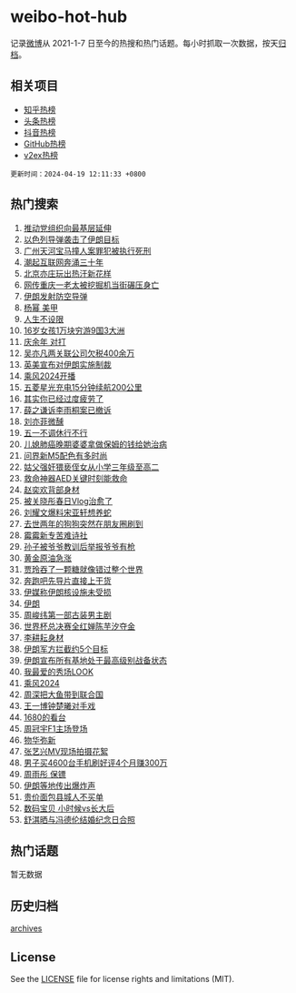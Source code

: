 # weibo-hot-hub

记录[微博](https://www.weibo.com)从 2021-1-7 日至今的热搜和热门话题。每小时抓取一次数据，按天[归档](archives)。

## 相关项目

- [知乎热榜](https://github.com/lonnyzhang423/zhihu-hot-hub)
- [头条热榜](https://github.com/lonnyzhang423/toutiao-hot-hub)
- [抖音热榜](https://github.com/lonnyzhang423/douyin-hot-hub)
- [GitHub热榜](https://github.com/lonnyzhang423/github-hot-hub)
- [v2ex热榜](https://github.com/lonnyzhang423/v2ex-hot-hub)


`更新时间：2024-04-19 12:11:33 +0800`

## 热门搜索

1. [推动党组织向最基层延伸](https://m.weibo.cn/search?containerid=100103type%3D1%26t%3D10%26q%3D%23%E6%8E%A8%E5%8A%A8%E5%85%9A%E7%BB%84%E7%BB%87%E5%90%91%E6%9C%80%E5%9F%BA%E5%B1%82%E5%BB%B6%E4%BC%B8%23&stream_entry_id=51&isnewpage=1&extparam=seat%3D1%26q%3D%2523%25E6%258E%25A8%25E5%258A%25A8%25E5%2585%259A%25E7%25BB%2584%25E7%25BB%2587%25E5%2590%2591%25E6%259C%2580%25E5%259F%25BA%25E5%25B1%2582%25E5%25BB%25B6%25E4%25BC%25B8%2523%26c_type%3D51%26dgr%3D0%26cate%3D10103%26pos%3D0%26filter_type%3Drealtimehot%26stream_entry_id%3D51%26display_time%3D1713499892%26pre_seqid%3D171349989238102980022)
1. [以色列导弹袭击了伊朗目标](https://m.weibo.cn/search?containerid=100103type%3D1%26t%3D10%26q%3D%23%E4%BB%A5%E8%89%B2%E5%88%97%E5%AF%BC%E5%BC%B9%E8%A2%AD%E5%87%BB%E4%BA%86%E4%BC%8A%E6%9C%97%E7%9B%AE%E6%A0%87%23&stream_entry_id=31&isnewpage=1&extparam=seat%3D1%26q%3D%2523%25E4%25BB%25A5%25E8%2589%25B2%25E5%2588%2597%25E5%25AF%25BC%25E5%25BC%25B9%25E8%25A2%25AD%25E5%2587%25BB%25E4%25BA%2586%25E4%25BC%258A%25E6%259C%2597%25E7%259B%25AE%25E6%25A0%2587%2523%26c_type%3D31%26dgr%3D0%26cate%3D5001%26flag%3D2%26filter_type%3Drealtimehot%26stream_entry_id%3D31%26pos%3D0%26realpos%3D1%26band_rank%3D1%26lcate%3D5001%26display_time%3D1713499892%26pre_seqid%3D171349989238102980022)
1. [广州天河宝马撞人案罪犯被执行死刑](https://m.weibo.cn/search?containerid=100103type%3D1%26t%3D10%26q%3D%23%E5%B9%BF%E5%B7%9E%E5%A4%A9%E6%B2%B3%E5%AE%9D%E9%A9%AC%E6%92%9E%E4%BA%BA%E6%A1%88%E7%BD%AA%E7%8A%AF%E8%A2%AB%E6%89%A7%E8%A1%8C%E6%AD%BB%E5%88%91%23&stream_entry_id=31&isnewpage=1&extparam=seat%3D1%26q%3D%2523%25E5%25B9%25BF%25E5%25B7%259E%25E5%25A4%25A9%25E6%25B2%25B3%25E5%25AE%259D%25E9%25A9%25AC%25E6%2592%259E%25E4%25BA%25BA%25E6%25A1%2588%25E7%25BD%25AA%25E7%258A%25AF%25E8%25A2%25AB%25E6%2589%25A7%25E8%25A1%258C%25E6%25AD%25BB%25E5%2588%2591%2523%26c_type%3D31%26dgr%3D0%26cate%3D5001%26flag%3D0%26filter_type%3Drealtimehot%26stream_entry_id%3D31%26pos%3D1%26realpos%3D2%26band_rank%3D2%26lcate%3D5001%26display_time%3D1713499892%26pre_seqid%3D171349989238102980022)
1. [潮起互联网奔涌三十年](https://m.weibo.cn/search?containerid=100103type%3D1%26t%3D10%26q%3D%23%E6%BD%AE%E8%B5%B7%E4%BA%92%E8%81%94%E7%BD%91%E5%A5%94%E6%B6%8C%E4%B8%89%E5%8D%81%E5%B9%B4%23&stream_entry_id=31&isnewpage=1&extparam=seat%3D1%26q%3D%2523%25E6%25BD%25AE%25E8%25B5%25B7%25E4%25BA%2592%25E8%2581%2594%25E7%25BD%2591%25E5%25A5%2594%25E6%25B6%258C%25E4%25B8%2589%25E5%258D%2581%25E5%25B9%25B4%2523%26c_type%3D31%26dgr%3D0%26cate%3D5001%26flag%3D1%26filter_type%3Drealtimehot%26stream_entry_id%3D31%26pos%3D2%26realpos%3D3%26band_rank%3D3%26lcate%3D5001%26display_time%3D1713499892%26pre_seqid%3D171349989238102980022)
1. [北京亦庄玩出热汗新花样](https://m.weibo.cn/search?containerid=100103type%3D1%26t%3D10%26q%3D%23%E5%8C%97%E4%BA%AC%E4%BA%A6%E5%BA%84%E7%8E%A9%E5%87%BA%E7%83%AD%E6%B1%97%E6%96%B0%E8%8A%B1%E6%A0%B7%23&stream_entry_id=31&isnewpage=1&extparam=seat%3D1%26q%3D%2523%25E5%258C%2597%25E4%25BA%25AC%25E4%25BA%25A6%25E5%25BA%2584%25E7%258E%25A9%25E5%2587%25BA%25E7%2583%25AD%25E6%25B1%2597%25E6%2596%25B0%25E8%258A%25B1%25E6%25A0%25B7%2523%26c_type%3D31%26dgr%3D0%26adid%3D231451%26cate%3D5001%26is_ad_pos%3D1%26filter_type%3Drealtimehot%26stream_entry_id%3D31%26pos%3D3%26band_rank%3D4%26lcate%3D5001%26display_time%3D1713499892%26pre_seqid%3D171349989238102980022)
1. [网传重庆一老太被挖掘机当街碾压身亡](https://m.weibo.cn/search?containerid=100103type%3D1%26t%3D10%26q%3D%23%E7%BD%91%E4%BC%A0%E9%87%8D%E5%BA%86%E4%B8%80%E8%80%81%E5%A4%AA%E8%A2%AB%E6%8C%96%E6%8E%98%E6%9C%BA%E5%BD%93%E8%A1%97%E7%A2%BE%E5%8E%8B%E8%BA%AB%E4%BA%A1%23&stream_entry_id=31&isnewpage=1&extparam=seat%3D1%26q%3D%2523%25E7%25BD%2591%25E4%25BC%25A0%25E9%2587%258D%25E5%25BA%2586%25E4%25B8%2580%25E8%2580%2581%25E5%25A4%25AA%25E8%25A2%25AB%25E6%258C%2596%25E6%258E%2598%25E6%259C%25BA%25E5%25BD%2593%25E8%25A1%2597%25E7%25A2%25BE%25E5%258E%258B%25E8%25BA%25AB%25E4%25BA%25A1%2523%26c_type%3D31%26dgr%3D0%26cate%3D5001%26flag%3D2%26filter_type%3Drealtimehot%26stream_entry_id%3D31%26pos%3D4%26realpos%3D4%26band_rank%3D4%26lcate%3D5001%26display_time%3D1713499892%26pre_seqid%3D171349989238102980022)
1. [伊朗发射防空导弹](https://m.weibo.cn/search?containerid=100103type%3D1%26t%3D10%26q%3D%23%E4%BC%8A%E6%9C%97%E5%8F%91%E5%B0%84%E9%98%B2%E7%A9%BA%E5%AF%BC%E5%BC%B9%23&stream_entry_id=31&isnewpage=1&extparam=seat%3D1%26q%3D%2523%25E4%25BC%258A%25E6%259C%2597%25E5%258F%2591%25E5%25B0%2584%25E9%2598%25B2%25E7%25A9%25BA%25E5%25AF%25BC%25E5%25BC%25B9%2523%26c_type%3D31%26dgr%3D0%26cate%3D5001%26flag%3D1%26filter_type%3Drealtimehot%26stream_entry_id%3D31%26pos%3D5%26realpos%3D5%26band_rank%3D5%26lcate%3D5001%26display_time%3D1713499892%26pre_seqid%3D171349989238102980022)
1. [杨幂 美甲](https://m.weibo.cn/search?containerid=100103type%3D1%26t%3D10%26q%3D%E6%9D%A8%E5%B9%82+%E7%BE%8E%E7%94%B2&stream_entry_id=31&isnewpage=1&extparam=seat%3D1%26q%3D%25E6%259D%25A8%25E5%25B9%2582%2520%25E7%25BE%258E%25E7%2594%25B2%26c_type%3D31%26dgr%3D0%26cate%3D5001%26flag%3D2%26filter_type%3Drealtimehot%26stream_entry_id%3D31%26pos%3D6%26realpos%3D6%26band_rank%3D6%26lcate%3D5001%26display_time%3D1713499892%26pre_seqid%3D171349989238102980022)
1. [人生不设限](https://m.weibo.cn/search?containerid=100103type%3D1%26t%3D10%26q%3D%23%E4%BA%BA%E7%94%9F%E4%B8%8D%E8%AE%BE%E9%99%90%23&stream_entry_id=31&isnewpage=1&extparam=seat%3D1%26q%3D%2523%25E4%25BA%25BA%25E7%2594%259F%25E4%25B8%258D%25E8%25AE%25BE%25E9%2599%2590%2523%26c_type%3D31%26dgr%3D0%26adid%3D231523%26cate%3D5001%26is_ad_pos%3D1%26filter_type%3Drealtimehot%26stream_entry_id%3D31%26pos%3D7%26band_rank%3D7%26lcate%3D5001%26display_time%3D1713499892%26pre_seqid%3D171349989238102980022)
1. [16岁女孩1万块穷游9国3大洲](https://m.weibo.cn/search?containerid=100103type%3D1%26t%3D10%26q%3D%2316%E5%B2%81%E5%A5%B3%E5%AD%A91%E4%B8%87%E5%9D%97%E7%A9%B7%E6%B8%B89%E5%9B%BD3%E5%A4%A7%E6%B4%B2%23&stream_entry_id=31&isnewpage=1&extparam=seat%3D1%26q%3D%252316%25E5%25B2%2581%25E5%25A5%25B3%25E5%25AD%25A91%25E4%25B8%2587%25E5%259D%2597%25E7%25A9%25B7%25E6%25B8%25B89%25E5%259B%25BD3%25E5%25A4%25A7%25E6%25B4%25B2%2523%26c_type%3D31%26dgr%3D0%26cate%3D5001%26flag%3D32768%26filter_type%3Drealtimehot%26stream_entry_id%3D31%26pos%3D8%26realpos%3D7%26band_rank%3D7%26lcate%3D5001%26display_time%3D1713499892%26pre_seqid%3D171349989238102980022)
1. [庆余年 对打](https://m.weibo.cn/search?containerid=100103type%3D1%26t%3D10%26q%3D%E5%BA%86%E4%BD%99%E5%B9%B4+%E5%AF%B9%E6%89%93&stream_entry_id=31&isnewpage=1&extparam=seat%3D1%26q%3D%25E5%25BA%2586%25E4%25BD%2599%25E5%25B9%25B4%2520%25E5%25AF%25B9%25E6%2589%2593%26c_type%3D31%26dgr%3D0%26cate%3D5001%26flag%3D1%26filter_type%3Drealtimehot%26stream_entry_id%3D31%26pos%3D9%26realpos%3D8%26band_rank%3D8%26lcate%3D5001%26display_time%3D1713499892%26pre_seqid%3D171349989238102980022)
1. [吴亦凡两关联公司欠税400余万](https://m.weibo.cn/search?containerid=100103type%3D1%26t%3D10%26q%3D%23%E5%90%B4%E4%BA%A6%E5%87%A1%E4%B8%A4%E5%85%B3%E8%81%94%E5%85%AC%E5%8F%B8%E6%AC%A0%E7%A8%8E400%E4%BD%99%E4%B8%87%23&stream_entry_id=31&isnewpage=1&extparam=seat%3D1%26q%3D%2523%25E5%2590%25B4%25E4%25BA%25A6%25E5%2587%25A1%25E4%25B8%25A4%25E5%2585%25B3%25E8%2581%2594%25E5%2585%25AC%25E5%258F%25B8%25E6%25AC%25A0%25E7%25A8%258E400%25E4%25BD%2599%25E4%25B8%2587%2523%26c_type%3D31%26dgr%3D0%26cate%3D5001%26flag%3D1%26filter_type%3Drealtimehot%26stream_entry_id%3D31%26pos%3D10%26realpos%3D9%26band_rank%3D9%26lcate%3D5001%26display_time%3D1713499892%26pre_seqid%3D171349989238102980022)
1. [英美宣布对伊朗实施制裁](https://m.weibo.cn/search?containerid=100103type%3D1%26t%3D10%26q%3D%23%E8%8B%B1%E7%BE%8E%E5%AE%A3%E5%B8%83%E5%AF%B9%E4%BC%8A%E6%9C%97%E5%AE%9E%E6%96%BD%E5%88%B6%E8%A3%81%23&stream_entry_id=31&isnewpage=1&extparam=seat%3D1%26q%3D%2523%25E8%258B%25B1%25E7%25BE%258E%25E5%25AE%25A3%25E5%25B8%2583%25E5%25AF%25B9%25E4%25BC%258A%25E6%259C%2597%25E5%25AE%259E%25E6%2596%25BD%25E5%2588%25B6%25E8%25A3%2581%2523%26c_type%3D31%26dgr%3D0%26cate%3D5001%26flag%3D0%26filter_type%3Drealtimehot%26stream_entry_id%3D31%26pos%3D11%26realpos%3D10%26band_rank%3D10%26lcate%3D5001%26display_time%3D1713499892%26pre_seqid%3D171349989238102980022)
1. [乘风2024开播](https://m.weibo.cn/search?containerid=100103type%3D1%26t%3D10%26q%3D%23%E4%B9%98%E9%A3%8E2024%E5%BC%80%E6%92%AD%23&stream_entry_id=31&isnewpage=1&extparam=seat%3D1%26q%3D%2523%25E4%25B9%2598%25E9%25A3%258E2024%25E5%25BC%2580%25E6%2592%25AD%2523%26c_type%3D31%26dgr%3D0%26cate%3D5001%26flag%3D1%26filter_type%3Drealtimehot%26stream_entry_id%3D31%26pos%3D12%26realpos%3D11%26band_rank%3D11%26lcate%3D5001%26display_time%3D1713499892%26pre_seqid%3D171349989238102980022)
1. [五菱星光充电15分钟续航200公里](https://m.weibo.cn/search?containerid=100103type%3D1%26t%3D10%26q%3D%23%E4%BA%94%E8%8F%B1%E6%98%9F%E5%85%89%E5%85%85%E7%94%B515%E5%88%86%E9%92%9F%E7%BB%AD%E8%88%AA200%E5%85%AC%E9%87%8C%23&stream_entry_id=31&isnewpage=1&extparam=seat%3D1%26q%3D%2523%25E4%25BA%2594%25E8%258F%25B1%25E6%2598%259F%25E5%2585%2589%25E5%2585%2585%25E7%2594%25B515%25E5%2588%2586%25E9%2592%259F%25E7%25BB%25AD%25E8%2588%25AA200%25E5%2585%25AC%25E9%2587%258C%2523%26c_type%3D31%26dgr%3D0%26adid%3D231236%26cate%3D5001%26flag%3D0%26filter_type%3Drealtimehot%26stream_entry_id%3D31%26pos%3D13%26realpos%3D12%26band_rank%3D12%26lcate%3D5001%26display_time%3D1713499892%26pre_seqid%3D171349989238102980022)
1. [其实你已经过度疲劳了](https://m.weibo.cn/search?containerid=100103type%3D1%26t%3D10%26q%3D%E5%85%B6%E5%AE%9E%E4%BD%A0%E5%B7%B2%E7%BB%8F%E8%BF%87%E5%BA%A6%E7%96%B2%E5%8A%B3%E4%BA%86&stream_entry_id=31&isnewpage=1&extparam=seat%3D1%26q%3D%25E5%2585%25B6%25E5%25AE%259E%25E4%25BD%25A0%25E5%25B7%25B2%25E7%25BB%258F%25E8%25BF%2587%25E5%25BA%25A6%25E7%2596%25B2%25E5%258A%25B3%25E4%25BA%2586%26c_type%3D31%26dgr%3D0%26cate%3D5001%26flag%3D2%26filter_type%3Drealtimehot%26stream_entry_id%3D31%26pos%3D14%26realpos%3D13%26band_rank%3D13%26lcate%3D5001%26display_time%3D1713499892%26pre_seqid%3D171349989238102980022)
1. [薛之谦诉李雨桐案已撤诉](https://m.weibo.cn/search?containerid=100103type%3D1%26t%3D10%26q%3D%23%E8%96%9B%E4%B9%8B%E8%B0%A6%E8%AF%89%E6%9D%8E%E9%9B%A8%E6%A1%90%E6%A1%88%E5%B7%B2%E6%92%A4%E8%AF%89%23&stream_entry_id=31&isnewpage=1&extparam=seat%3D1%26q%3D%2523%25E8%2596%259B%25E4%25B9%258B%25E8%25B0%25A6%25E8%25AF%2589%25E6%259D%258E%25E9%259B%25A8%25E6%25A1%2590%25E6%25A1%2588%25E5%25B7%25B2%25E6%2592%25A4%25E8%25AF%2589%2523%26c_type%3D31%26dgr%3D0%26cate%3D5001%26flag%3D1%26filter_type%3Drealtimehot%26stream_entry_id%3D31%26pos%3D15%26realpos%3D14%26band_rank%3D14%26lcate%3D5001%26display_time%3D1713499892%26pre_seqid%3D171349989238102980022)
1. [刘亦菲微醺](https://m.weibo.cn/search?containerid=100103type%3D1%26t%3D10%26q%3D%E5%88%98%E4%BA%A6%E8%8F%B2%E5%BE%AE%E9%86%BA&stream_entry_id=31&isnewpage=1&extparam=seat%3D1%26q%3D%25E5%2588%2598%25E4%25BA%25A6%25E8%258F%25B2%25E5%25BE%25AE%25E9%2586%25BA%26c_type%3D31%26dgr%3D0%26cate%3D5001%26flag%3D1%26filter_type%3Drealtimehot%26stream_entry_id%3D31%26pos%3D16%26realpos%3D15%26band_rank%3D15%26lcate%3D5001%26display_time%3D1713499892%26pre_seqid%3D171349989238102980022)
1. [五一不调休行不行](https://m.weibo.cn/search?containerid=100103type%3D1%26t%3D10%26q%3D%23%E4%BA%94%E4%B8%80%E4%B8%8D%E8%B0%83%E4%BC%91%E8%A1%8C%E4%B8%8D%E8%A1%8C%23&stream_entry_id=31&isnewpage=1&extparam=seat%3D1%26q%3D%2523%25E4%25BA%2594%25E4%25B8%2580%25E4%25B8%258D%25E8%25B0%2583%25E4%25BC%2591%25E8%25A1%258C%25E4%25B8%258D%25E8%25A1%258C%2523%26c_type%3D31%26dgr%3D0%26cate%3D5001%26flag%3D0%26filter_type%3Drealtimehot%26stream_entry_id%3D31%26pos%3D17%26realpos%3D16%26band_rank%3D16%26lcate%3D5001%26display_time%3D1713499892%26pre_seqid%3D171349989238102980022)
1. [儿媳肺癌晚期婆婆拿做保姆的钱给她治病](https://m.weibo.cn/search?containerid=100103type%3D1%26t%3D10%26q%3D%23%E5%84%BF%E5%AA%B3%E8%82%BA%E7%99%8C%E6%99%9A%E6%9C%9F%E5%A9%86%E5%A9%86%E6%8B%BF%E5%81%9A%E4%BF%9D%E5%A7%86%E7%9A%84%E9%92%B1%E7%BB%99%E5%A5%B9%E6%B2%BB%E7%97%85%23&stream_entry_id=31&isnewpage=1&extparam=seat%3D1%26q%3D%2523%25E5%2584%25BF%25E5%25AA%25B3%25E8%2582%25BA%25E7%2599%258C%25E6%2599%259A%25E6%259C%259F%25E5%25A9%2586%25E5%25A9%2586%25E6%258B%25BF%25E5%2581%259A%25E4%25BF%259D%25E5%25A7%2586%25E7%259A%2584%25E9%2592%25B1%25E7%25BB%2599%25E5%25A5%25B9%25E6%25B2%25BB%25E7%2597%2585%2523%26c_type%3D31%26dgr%3D0%26cate%3D5001%26flag%3D32768%26filter_type%3Drealtimehot%26stream_entry_id%3D31%26pos%3D18%26realpos%3D17%26band_rank%3D17%26lcate%3D5001%26display_time%3D1713499892%26pre_seqid%3D171349989238102980022)
1. [问界新M5配色有多时尚](https://m.weibo.cn/search?containerid=100103type%3D1%26t%3D10%26q%3D%23%E9%97%AE%E7%95%8C%E6%96%B0M5%E9%85%8D%E8%89%B2%E6%9C%89%E5%A4%9A%E6%97%B6%E5%B0%9A%23&stream_entry_id=31&isnewpage=1&extparam=seat%3D1%26q%3D%2523%25E9%2597%25AE%25E7%2595%258C%25E6%2596%25B0M5%25E9%2585%258D%25E8%2589%25B2%25E6%259C%2589%25E5%25A4%259A%25E6%2597%25B6%25E5%25B0%259A%2523%26c_type%3D31%26dgr%3D0%26adid%3D231617%26cate%3D5001%26flag%3D0%26filter_type%3Drealtimehot%26stream_entry_id%3D31%26pos%3D19%26realpos%3D18%26band_rank%3D18%26lcate%3D5001%26display_time%3D1713499892%26pre_seqid%3D171349989238102980022)
1. [姑父强奸猥亵侄女从小学三年级至高二](https://m.weibo.cn/search?containerid=100103type%3D1%26t%3D10%26q%3D%23%E5%A7%91%E7%88%B6%E5%BC%BA%E5%A5%B8%E7%8C%A5%E4%BA%B5%E4%BE%84%E5%A5%B3%E4%BB%8E%E5%B0%8F%E5%AD%A6%E4%B8%89%E5%B9%B4%E7%BA%A7%E8%87%B3%E9%AB%98%E4%BA%8C%23&stream_entry_id=31&isnewpage=1&extparam=seat%3D1%26q%3D%2523%25E5%25A7%2591%25E7%2588%25B6%25E5%25BC%25BA%25E5%25A5%25B8%25E7%258C%25A5%25E4%25BA%25B5%25E4%25BE%2584%25E5%25A5%25B3%25E4%25BB%258E%25E5%25B0%258F%25E5%25AD%25A6%25E4%25B8%2589%25E5%25B9%25B4%25E7%25BA%25A7%25E8%2587%25B3%25E9%25AB%2598%25E4%25BA%258C%2523%26c_type%3D31%26dgr%3D0%26cate%3D5001%26flag%3D2%26filter_type%3Drealtimehot%26stream_entry_id%3D31%26pos%3D20%26realpos%3D19%26band_rank%3D19%26lcate%3D5001%26display_time%3D1713499892%26pre_seqid%3D171349989238102980022)
1. [救命神器AED关键时刻能救命](https://m.weibo.cn/search?containerid=100103type%3D1%26t%3D10%26q%3D%23%E6%95%91%E5%91%BD%E7%A5%9E%E5%99%A8AED%E5%85%B3%E9%94%AE%E6%97%B6%E5%88%BB%E8%83%BD%E6%95%91%E5%91%BD%23&stream_entry_id=31&isnewpage=1&extparam=seat%3D1%26q%3D%2523%25E6%2595%2591%25E5%2591%25BD%25E7%25A5%259E%25E5%2599%25A8AED%25E5%2585%25B3%25E9%2594%25AE%25E6%2597%25B6%25E5%2588%25BB%25E8%2583%25BD%25E6%2595%2591%25E5%2591%25BD%2523%26c_type%3D31%26dgr%3D0%26adid%3D231039%26cate%3D5001%26flag%3D0%26filter_type%3Drealtimehot%26stream_entry_id%3D31%26pos%3D21%26realpos%3D20%26band_rank%3D20%26lcate%3D5001%26display_time%3D1713499892%26pre_seqid%3D171349989238102980022)
1. [赵奕欢背部身材](https://m.weibo.cn/search?containerid=100103type%3D1%26t%3D10%26q%3D%23%E8%B5%B5%E5%A5%95%E6%AC%A2%E8%83%8C%E9%83%A8%E8%BA%AB%E6%9D%90%23&stream_entry_id=31&isnewpage=1&extparam=seat%3D1%26q%3D%2523%25E8%25B5%25B5%25E5%25A5%2595%25E6%25AC%25A2%25E8%2583%258C%25E9%2583%25A8%25E8%25BA%25AB%25E6%259D%2590%2523%26c_type%3D31%26dgr%3D0%26cate%3D5001%26flag%3D1%26filter_type%3Drealtimehot%26stream_entry_id%3D31%26pos%3D22%26realpos%3D21%26band_rank%3D21%26lcate%3D5001%26display_time%3D1713499892%26pre_seqid%3D171349989238102980022)
1. [被关晓彤春日Vlog治愈了](https://m.weibo.cn/search?containerid=100103type%3D1%26t%3D10%26q%3D%23%E8%A2%AB%E5%85%B3%E6%99%93%E5%BD%A4%E6%98%A5%E6%97%A5Vlog%E6%B2%BB%E6%84%88%E4%BA%86%23&stream_entry_id=31&isnewpage=1&extparam=seat%3D1%26q%3D%2523%25E8%25A2%25AB%25E5%2585%25B3%25E6%2599%2593%25E5%25BD%25A4%25E6%2598%25A5%25E6%2597%25A5Vlog%25E6%25B2%25BB%25E6%2584%2588%25E4%25BA%2586%2523%26c_type%3D31%26dgr%3D0%26adid%3D231092%26cate%3D5001%26flag%3D0%26filter_type%3Drealtimehot%26stream_entry_id%3D31%26pos%3D23%26realpos%3D22%26band_rank%3D22%26lcate%3D5001%26display_time%3D1713499892%26pre_seqid%3D171349989238102980022)
1. [刘耀文爆料宋亚轩想养蛇](https://m.weibo.cn/search?containerid=100103type%3D1%26t%3D10%26q%3D%23%E5%88%98%E8%80%80%E6%96%87%E7%88%86%E6%96%99%E5%AE%8B%E4%BA%9A%E8%BD%A9%E6%83%B3%E5%85%BB%E8%9B%87%23&stream_entry_id=31&isnewpage=1&extparam=seat%3D1%26q%3D%2523%25E5%2588%2598%25E8%2580%2580%25E6%2596%2587%25E7%2588%2586%25E6%2596%2599%25E5%25AE%258B%25E4%25BA%259A%25E8%25BD%25A9%25E6%2583%25B3%25E5%2585%25BB%25E8%259B%2587%2523%26c_type%3D31%26dgr%3D0%26cate%3D5001%26flag%3D1%26filter_type%3Drealtimehot%26stream_entry_id%3D31%26pos%3D24%26realpos%3D23%26band_rank%3D23%26lcate%3D5001%26display_time%3D1713499892%26pre_seqid%3D171349989238102980022)
1. [去世两年的狗狗突然在朋友圈刷到](https://m.weibo.cn/search?containerid=100103type%3D1%26t%3D10%26q%3D%23%E5%8E%BB%E4%B8%96%E4%B8%A4%E5%B9%B4%E7%9A%84%E7%8B%97%E7%8B%97%E7%AA%81%E7%84%B6%E5%9C%A8%E6%9C%8B%E5%8F%8B%E5%9C%88%E5%88%B7%E5%88%B0%23&stream_entry_id=31&isnewpage=1&extparam=seat%3D1%26q%3D%2523%25E5%258E%25BB%25E4%25B8%2596%25E4%25B8%25A4%25E5%25B9%25B4%25E7%259A%2584%25E7%258B%2597%25E7%258B%2597%25E7%25AA%2581%25E7%2584%25B6%25E5%259C%25A8%25E6%259C%258B%25E5%258F%258B%25E5%259C%2588%25E5%2588%25B7%25E5%2588%25B0%2523%26c_type%3D31%26dgr%3D0%26cate%3D5001%26flag%3D1%26filter_type%3Drealtimehot%26stream_entry_id%3D31%26pos%3D25%26realpos%3D24%26band_rank%3D24%26lcate%3D5001%26display_time%3D1713499892%26pre_seqid%3D171349989238102980022)
1. [霉霉新专苦难诗社](https://m.weibo.cn/search?containerid=100103type%3D1%26t%3D10%26q%3D%E9%9C%89%E9%9C%89%E6%96%B0%E4%B8%93%E8%8B%A6%E9%9A%BE%E8%AF%97%E7%A4%BE&stream_entry_id=31&isnewpage=1&extparam=seat%3D1%26q%3D%25E9%259C%2589%25E9%259C%2589%25E6%2596%25B0%25E4%25B8%2593%25E8%258B%25A6%25E9%259A%25BE%25E8%25AF%2597%25E7%25A4%25BE%26c_type%3D31%26dgr%3D0%26cate%3D5001%26flag%3D1%26filter_type%3Drealtimehot%26stream_entry_id%3D31%26pos%3D26%26realpos%3D25%26band_rank%3D25%26lcate%3D5001%26display_time%3D1713499892%26pre_seqid%3D171349989238102980022)
1. [孙子被爷爷教训后举报爷爷有枪](https://m.weibo.cn/search?containerid=100103type%3D1%26t%3D10%26q%3D%23%E5%AD%99%E5%AD%90%E8%A2%AB%E7%88%B7%E7%88%B7%E6%95%99%E8%AE%AD%E5%90%8E%E4%B8%BE%E6%8A%A5%E7%88%B7%E7%88%B7%E6%9C%89%E6%9E%AA%23&stream_entry_id=31&isnewpage=1&extparam=seat%3D1%26q%3D%2523%25E5%25AD%2599%25E5%25AD%2590%25E8%25A2%25AB%25E7%2588%25B7%25E7%2588%25B7%25E6%2595%2599%25E8%25AE%25AD%25E5%2590%258E%25E4%25B8%25BE%25E6%258A%25A5%25E7%2588%25B7%25E7%2588%25B7%25E6%259C%2589%25E6%259E%25AA%2523%26c_type%3D31%26dgr%3D0%26cate%3D5001%26flag%3D0%26filter_type%3Drealtimehot%26stream_entry_id%3D31%26pos%3D27%26realpos%3D26%26band_rank%3D26%26lcate%3D5001%26display_time%3D1713499892%26pre_seqid%3D171349989238102980022)
1. [黄金原油急涨](https://m.weibo.cn/search?containerid=100103type%3D1%26t%3D10%26q%3D%23%E9%BB%84%E9%87%91%E5%8E%9F%E6%B2%B9%E6%80%A5%E6%B6%A8%23&stream_entry_id=31&isnewpage=1&extparam=seat%3D1%26q%3D%2523%25E9%25BB%2584%25E9%2587%2591%25E5%258E%259F%25E6%25B2%25B9%25E6%2580%25A5%25E6%25B6%25A8%2523%26c_type%3D31%26dgr%3D0%26cate%3D5001%26flag%3D1%26filter_type%3Drealtimehot%26stream_entry_id%3D31%26pos%3D28%26realpos%3D27%26band_rank%3D27%26lcate%3D5001%26display_time%3D1713499892%26pre_seqid%3D171349989238102980022)
1. [贾玲吞了一颗糖就像错过整个世界](https://m.weibo.cn/search?containerid=100103type%3D1%26t%3D10%26q%3D%23%E8%B4%BE%E7%8E%B2%E5%90%9E%E4%BA%86%E4%B8%80%E9%A2%97%E7%B3%96%E5%B0%B1%E5%83%8F%E9%94%99%E8%BF%87%E6%95%B4%E4%B8%AA%E4%B8%96%E7%95%8C%23&stream_entry_id=31&isnewpage=1&extparam=seat%3D1%26q%3D%2523%25E8%25B4%25BE%25E7%258E%25B2%25E5%2590%259E%25E4%25BA%2586%25E4%25B8%2580%25E9%25A2%2597%25E7%25B3%2596%25E5%25B0%25B1%25E5%2583%258F%25E9%2594%2599%25E8%25BF%2587%25E6%2595%25B4%25E4%25B8%25AA%25E4%25B8%2596%25E7%2595%258C%2523%26c_type%3D31%26dgr%3D0%26cate%3D5001%26flag%3D1%26filter_type%3Drealtimehot%26stream_entry_id%3D31%26pos%3D29%26realpos%3D28%26band_rank%3D28%26lcate%3D5001%26display_time%3D1713499892%26pre_seqid%3D171349989238102980022)
1. [奔跑吧先导片直接上干货](https://m.weibo.cn/search?containerid=100103type%3D1%26t%3D10%26q%3D%23%E5%A5%94%E8%B7%91%E5%90%A7%E5%85%88%E5%AF%BC%E7%89%87%E7%9B%B4%E6%8E%A5%E4%B8%8A%E5%B9%B2%E8%B4%A7%23&stream_entry_id=31&isnewpage=1&extparam=seat%3D1%26q%3D%2523%25E5%25A5%2594%25E8%25B7%2591%25E5%2590%25A7%25E5%2585%2588%25E5%25AF%25BC%25E7%2589%2587%25E7%259B%25B4%25E6%258E%25A5%25E4%25B8%258A%25E5%25B9%25B2%25E8%25B4%25A7%2523%26c_type%3D31%26dgr%3D0%26cate%3D5001%26flag%3D1%26filter_type%3Drealtimehot%26stream_entry_id%3D31%26pos%3D30%26realpos%3D29%26band_rank%3D29%26lcate%3D5001%26display_time%3D1713499892%26pre_seqid%3D171349989238102980022)
1. [伊媒称伊朗核设施未受损](https://m.weibo.cn/search?containerid=100103type%3D1%26t%3D10%26q%3D%23%E4%BC%8A%E5%AA%92%E7%A7%B0%E4%BC%8A%E6%9C%97%E6%A0%B8%E8%AE%BE%E6%96%BD%E6%9C%AA%E5%8F%97%E6%8D%9F%23&stream_entry_id=31&isnewpage=1&extparam=seat%3D1%26q%3D%2523%25E4%25BC%258A%25E5%25AA%2592%25E7%25A7%25B0%25E4%25BC%258A%25E6%259C%2597%25E6%25A0%25B8%25E8%25AE%25BE%25E6%2596%25BD%25E6%259C%25AA%25E5%258F%2597%25E6%258D%259F%2523%26c_type%3D31%26dgr%3D0%26cate%3D5001%26flag%3D1%26filter_type%3Drealtimehot%26stream_entry_id%3D31%26pos%3D31%26realpos%3D30%26band_rank%3D30%26lcate%3D5001%26display_time%3D1713499892%26pre_seqid%3D171349989238102980022)
1. [伊朗](https://m.weibo.cn/search?containerid=100103type%3D1%26t%3D10%26q%3D%E4%BC%8A%E6%9C%97&stream_entry_id=31&isnewpage=1&extparam=seat%3D1%26q%3D%25E4%25BC%258A%25E6%259C%2597%26c_type%3D31%26dgr%3D0%26cate%3D5001%26flag%3D0%26filter_type%3Drealtimehot%26stream_entry_id%3D31%26pos%3D32%26realpos%3D31%26band_rank%3D31%26lcate%3D5001%26display_time%3D1713499892%26pre_seqid%3D171349989238102980022)
1. [周峻纬第一部古装男主剧](https://m.weibo.cn/search?containerid=100103type%3D1%26t%3D10%26q%3D%23%E5%91%A8%E5%B3%BB%E7%BA%AC%E7%AC%AC%E4%B8%80%E9%83%A8%E5%8F%A4%E8%A3%85%E7%94%B7%E4%B8%BB%E5%89%A7%23&stream_entry_id=31&isnewpage=1&extparam=seat%3D1%26q%3D%2523%25E5%2591%25A8%25E5%25B3%25BB%25E7%25BA%25AC%25E7%25AC%25AC%25E4%25B8%2580%25E9%2583%25A8%25E5%258F%25A4%25E8%25A3%2585%25E7%2594%25B7%25E4%25B8%25BB%25E5%2589%25A7%2523%26c_type%3D31%26dgr%3D0%26cate%3D5001%26flag%3D1%26filter_type%3Drealtimehot%26stream_entry_id%3D31%26pos%3D33%26realpos%3D32%26band_rank%3D32%26lcate%3D5001%26display_time%3D1713499892%26pre_seqid%3D171349989238102980022)
1. [世界杯总决赛全红婵陈芋汐夺金](https://m.weibo.cn/search?containerid=100103type%3D1%26t%3D10%26q%3D%23%E4%B8%96%E7%95%8C%E6%9D%AF%E6%80%BB%E5%86%B3%E8%B5%9B%E5%85%A8%E7%BA%A2%E5%A9%B5%E9%99%88%E8%8A%8B%E6%B1%90%E5%A4%BA%E9%87%91%23&stream_entry_id=31&isnewpage=1&extparam=seat%3D1%26q%3D%2523%25E4%25B8%2596%25E7%2595%258C%25E6%259D%25AF%25E6%2580%25BB%25E5%2586%25B3%25E8%25B5%259B%25E5%2585%25A8%25E7%25BA%25A2%25E5%25A9%25B5%25E9%2599%2588%25E8%258A%258B%25E6%25B1%2590%25E5%25A4%25BA%25E9%2587%2591%2523%26c_type%3D31%26dgr%3D0%26cate%3D5001%26flag%3D1%26filter_type%3Drealtimehot%26stream_entry_id%3D31%26pos%3D34%26realpos%3D33%26band_rank%3D33%26lcate%3D5001%26display_time%3D1713499892%26pre_seqid%3D171349989238102980022)
1. [李耕耘身材](https://m.weibo.cn/search?containerid=100103type%3D1%26t%3D10%26q%3D%E6%9D%8E%E8%80%95%E8%80%98%E8%BA%AB%E6%9D%90&stream_entry_id=31&isnewpage=1&extparam=seat%3D1%26q%3D%25E6%259D%258E%25E8%2580%2595%25E8%2580%2598%25E8%25BA%25AB%25E6%259D%2590%26c_type%3D31%26dgr%3D0%26cate%3D5001%26flag%3D1%26filter_type%3Drealtimehot%26stream_entry_id%3D31%26pos%3D35%26realpos%3D34%26band_rank%3D34%26lcate%3D5001%26display_time%3D1713499892%26pre_seqid%3D171349989238102980022)
1. [伊朗军方拦截约5个目标](https://m.weibo.cn/search?containerid=100103type%3D1%26t%3D10%26q%3D%23%E4%BC%8A%E6%9C%97%E5%86%9B%E6%96%B9%E6%8B%A6%E6%88%AA%E7%BA%A65%E4%B8%AA%E7%9B%AE%E6%A0%87%23&stream_entry_id=31&isnewpage=1&extparam=seat%3D1%26q%3D%2523%25E4%25BC%258A%25E6%259C%2597%25E5%2586%259B%25E6%2596%25B9%25E6%258B%25A6%25E6%2588%25AA%25E7%25BA%25A65%25E4%25B8%25AA%25E7%259B%25AE%25E6%25A0%2587%2523%26c_type%3D31%26dgr%3D0%26cate%3D5001%26flag%3D1%26filter_type%3Drealtimehot%26stream_entry_id%3D31%26pos%3D36%26realpos%3D35%26band_rank%3D35%26lcate%3D5001%26display_time%3D1713499892%26pre_seqid%3D171349989238102980022)
1. [伊朗宣布所有基地处于最高级别战备状态](https://m.weibo.cn/search?containerid=100103type%3D1%26t%3D10%26q%3D%23%E4%BC%8A%E6%9C%97%E5%AE%A3%E5%B8%83%E6%89%80%E6%9C%89%E5%9F%BA%E5%9C%B0%E5%A4%84%E4%BA%8E%E6%9C%80%E9%AB%98%E7%BA%A7%E5%88%AB%E6%88%98%E5%A4%87%E7%8A%B6%E6%80%81%23&stream_entry_id=31&isnewpage=1&extparam=seat%3D1%26q%3D%2523%25E4%25BC%258A%25E6%259C%2597%25E5%25AE%25A3%25E5%25B8%2583%25E6%2589%2580%25E6%259C%2589%25E5%259F%25BA%25E5%259C%25B0%25E5%25A4%2584%25E4%25BA%258E%25E6%259C%2580%25E9%25AB%2598%25E7%25BA%25A7%25E5%2588%25AB%25E6%2588%2598%25E5%25A4%2587%25E7%258A%25B6%25E6%2580%2581%2523%26c_type%3D31%26dgr%3D0%26cate%3D5001%26flag%3D1%26filter_type%3Drealtimehot%26stream_entry_id%3D31%26pos%3D37%26realpos%3D36%26band_rank%3D36%26lcate%3D5001%26display_time%3D1713499892%26pre_seqid%3D171349989238102980022)
1. [我最爱的秀场LOOK](https://m.weibo.cn/search?containerid=100103type%3D1%26t%3D10%26q%3D%23%E6%88%91%E6%9C%80%E7%88%B1%E7%9A%84%E7%A7%80%E5%9C%BALOOK%23&stream_entry_id=31&isnewpage=1&extparam=seat%3D1%26q%3D%2523%25E6%2588%2591%25E6%259C%2580%25E7%2588%25B1%25E7%259A%2584%25E7%25A7%2580%25E5%259C%25BALOOK%2523%26c_type%3D31%26dgr%3D0%26adid%3D231155%26cate%3D5001%26flag%3D0%26filter_type%3Drealtimehot%26stream_entry_id%3D31%26pos%3D38%26realpos%3D37%26band_rank%3D37%26lcate%3D5001%26display_time%3D1713499892%26pre_seqid%3D171349989238102980022)
1. [乘风2024](https://m.weibo.cn/search?containerid=100103type%3D1%26t%3D10%26q%3D%E4%B9%98%E9%A3%8E2024&stream_entry_id=31&isnewpage=1&extparam=seat%3D1%26q%3D%25E4%25B9%2598%25E9%25A3%258E2024%26c_type%3D31%26dgr%3D0%26cate%3D5001%26flag%3D1%26filter_type%3Drealtimehot%26stream_entry_id%3D31%26pos%3D39%26realpos%3D38%26band_rank%3D38%26lcate%3D5001%26display_time%3D1713499892%26pre_seqid%3D171349989238102980022)
1. [周深把大鱼带到联合国](https://m.weibo.cn/search?containerid=100103type%3D1%26t%3D10%26q%3D%E5%91%A8%E6%B7%B1%E6%8A%8A%E5%A4%A7%E9%B1%BC%E5%B8%A6%E5%88%B0%E8%81%94%E5%90%88%E5%9B%BD&stream_entry_id=31&isnewpage=1&extparam=seat%3D1%26q%3D%25E5%2591%25A8%25E6%25B7%25B1%25E6%258A%258A%25E5%25A4%25A7%25E9%25B1%25BC%25E5%25B8%25A6%25E5%2588%25B0%25E8%2581%2594%25E5%2590%2588%25E5%259B%25BD%26c_type%3D31%26dgr%3D0%26cate%3D5001%26flag%3D1%26filter_type%3Drealtimehot%26stream_entry_id%3D31%26pos%3D40%26realpos%3D39%26band_rank%3D39%26lcate%3D5001%26display_time%3D1713499892%26pre_seqid%3D171349989238102980022)
1. [王一博钟楚曦对手戏](https://m.weibo.cn/search?containerid=100103type%3D1%26t%3D10%26q%3D%23%E7%8E%8B%E4%B8%80%E5%8D%9A%E9%92%9F%E6%A5%9A%E6%9B%A6%E5%AF%B9%E6%89%8B%E6%88%8F%23&stream_entry_id=31&isnewpage=1&extparam=seat%3D1%26q%3D%2523%25E7%258E%258B%25E4%25B8%2580%25E5%258D%259A%25E9%2592%259F%25E6%25A5%259A%25E6%259B%25A6%25E5%25AF%25B9%25E6%2589%258B%25E6%2588%258F%2523%26c_type%3D31%26dgr%3D0%26cate%3D5001%26flag%3D1%26filter_type%3Drealtimehot%26stream_entry_id%3D31%26pos%3D41%26realpos%3D40%26band_rank%3D40%26lcate%3D5001%26display_time%3D1713499892%26pre_seqid%3D171349989238102980022)
1. [1680的看台](https://m.weibo.cn/search?containerid=100103type%3D1%26t%3D10%26q%3D%231680%E7%9A%84%E7%9C%8B%E5%8F%B0%23&stream_entry_id=31&isnewpage=1&extparam=seat%3D1%26q%3D%25231680%25E7%259A%2584%25E7%259C%258B%25E5%258F%25B0%2523%26c_type%3D31%26dgr%3D0%26cate%3D5001%26flag%3D0%26filter_type%3Drealtimehot%26stream_entry_id%3D31%26pos%3D42%26realpos%3D41%26band_rank%3D41%26lcate%3D5001%26display_time%3D1713499892%26pre_seqid%3D171349989238102980022)
1. [周冠宇F1主场登场](https://m.weibo.cn/search?containerid=100103type%3D1%26t%3D10%26q%3D%23%E5%91%A8%E5%86%A0%E5%AE%87F1%E4%B8%BB%E5%9C%BA%E7%99%BB%E5%9C%BA%23&stream_entry_id=31&isnewpage=1&extparam=seat%3D1%26q%3D%2523%25E5%2591%25A8%25E5%2586%25A0%25E5%25AE%2587F1%25E4%25B8%25BB%25E5%259C%25BA%25E7%2599%25BB%25E5%259C%25BA%2523%26c_type%3D31%26dgr%3D0%26cate%3D5001%26flag%3D1%26filter_type%3Drealtimehot%26stream_entry_id%3D31%26pos%3D43%26realpos%3D42%26band_rank%3D42%26lcate%3D5001%26display_time%3D1713499892%26pre_seqid%3D171349989238102980022)
1. [物华弥新](https://m.weibo.cn/search?containerid=100103type%3D1%26t%3D10%26q%3D%E7%89%A9%E5%8D%8E%E5%BC%A5%E6%96%B0&stream_entry_id=31&isnewpage=1&extparam=seat%3D1%26q%3D%25E7%2589%25A9%25E5%258D%258E%25E5%25BC%25A5%25E6%2596%25B0%26c_type%3D31%26dgr%3D0%26cate%3D5001%26flag%3D1%26filter_type%3Drealtimehot%26stream_entry_id%3D31%26pos%3D44%26realpos%3D43%26band_rank%3D43%26lcate%3D5001%26display_time%3D1713499892%26pre_seqid%3D171349989238102980022)
1. [张艺兴MV现场拍摄花絮](https://m.weibo.cn/search?containerid=100103type%3D1%26t%3D10%26q%3D%23%E5%BC%A0%E8%89%BA%E5%85%B4MV%E7%8E%B0%E5%9C%BA%E6%8B%8D%E6%91%84%E8%8A%B1%E7%B5%AE%23&stream_entry_id=31&isnewpage=1&extparam=seat%3D1%26q%3D%2523%25E5%25BC%25A0%25E8%2589%25BA%25E5%2585%25B4MV%25E7%258E%25B0%25E5%259C%25BA%25E6%258B%258D%25E6%2591%2584%25E8%258A%25B1%25E7%25B5%25AE%2523%26c_type%3D31%26dgr%3D0%26cate%3D5001%26flag%3D1%26filter_type%3Drealtimehot%26stream_entry_id%3D31%26pos%3D45%26realpos%3D44%26band_rank%3D44%26lcate%3D5001%26display_time%3D1713499892%26pre_seqid%3D171349989238102980022)
1. [男子买4600台手机刷好评4个月赚300万](https://m.weibo.cn/search?containerid=100103type%3D1%26t%3D10%26q%3D%23%E7%94%B7%E5%AD%90%E4%B9%B04600%E5%8F%B0%E6%89%8B%E6%9C%BA%E5%88%B7%E5%A5%BD%E8%AF%844%E4%B8%AA%E6%9C%88%E8%B5%9A300%E4%B8%87%23&stream_entry_id=31&isnewpage=1&extparam=seat%3D1%26q%3D%2523%25E7%2594%25B7%25E5%25AD%2590%25E4%25B9%25B04600%25E5%258F%25B0%25E6%2589%258B%25E6%259C%25BA%25E5%2588%25B7%25E5%25A5%25BD%25E8%25AF%25844%25E4%25B8%25AA%25E6%259C%2588%25E8%25B5%259A300%25E4%25B8%2587%2523%26c_type%3D31%26dgr%3D0%26cate%3D5001%26flag%3D0%26filter_type%3Drealtimehot%26stream_entry_id%3D31%26pos%3D46%26realpos%3D45%26band_rank%3D45%26lcate%3D5001%26display_time%3D1713499892%26pre_seqid%3D171349989238102980022)
1. [周雨彤 保镖](https://m.weibo.cn/search?containerid=100103type%3D1%26t%3D10%26q%3D%E5%91%A8%E9%9B%A8%E5%BD%A4+%E4%BF%9D%E9%95%96&stream_entry_id=31&isnewpage=1&extparam=seat%3D1%26q%3D%25E5%2591%25A8%25E9%259B%25A8%25E5%25BD%25A4%2520%25E4%25BF%259D%25E9%2595%2596%26c_type%3D31%26dgr%3D0%26cate%3D5001%26flag%3D1%26filter_type%3Drealtimehot%26stream_entry_id%3D31%26pos%3D47%26realpos%3D46%26band_rank%3D46%26lcate%3D5001%26display_time%3D1713499892%26pre_seqid%3D171349989238102980022)
1. [伊朗等地传出爆炸声](https://m.weibo.cn/search?containerid=100103type%3D1%26t%3D10%26q%3D%23%E4%BC%8A%E6%9C%97%E7%AD%89%E5%9C%B0%E4%BC%A0%E5%87%BA%E7%88%86%E7%82%B8%E5%A3%B0%23&stream_entry_id=31&isnewpage=1&extparam=seat%3D1%26q%3D%2523%25E4%25BC%258A%25E6%259C%2597%25E7%25AD%2589%25E5%259C%25B0%25E4%25BC%25A0%25E5%2587%25BA%25E7%2588%2586%25E7%2582%25B8%25E5%25A3%25B0%2523%26c_type%3D31%26dgr%3D0%26cate%3D5001%26flag%3D0%26filter_type%3Drealtimehot%26stream_entry_id%3D31%26pos%3D48%26realpos%3D47%26band_rank%3D47%26lcate%3D5001%26display_time%3D1713499892%26pre_seqid%3D171349989238102980022)
1. [贵价面包县城人不买单](https://m.weibo.cn/search?containerid=100103type%3D1%26t%3D10%26q%3D%23%E8%B4%B5%E4%BB%B7%E9%9D%A2%E5%8C%85%E5%8E%BF%E5%9F%8E%E4%BA%BA%E4%B8%8D%E4%B9%B0%E5%8D%95%23&stream_entry_id=31&isnewpage=1&extparam=seat%3D1%26q%3D%2523%25E8%25B4%25B5%25E4%25BB%25B7%25E9%259D%25A2%25E5%258C%2585%25E5%258E%25BF%25E5%259F%258E%25E4%25BA%25BA%25E4%25B8%258D%25E4%25B9%25B0%25E5%258D%2595%2523%26c_type%3D31%26dgr%3D0%26cate%3D5001%26flag%3D0%26filter_type%3Drealtimehot%26stream_entry_id%3D31%26pos%3D49%26realpos%3D48%26band_rank%3D48%26lcate%3D5001%26display_time%3D1713499892%26pre_seqid%3D171349989238102980022)
1. [数码宝贝 小时候vs长大后](https://m.weibo.cn/search?containerid=100103type%3D1%26t%3D10%26q%3D%E6%95%B0%E7%A0%81%E5%AE%9D%E8%B4%9D+%E5%B0%8F%E6%97%B6%E5%80%99vs%E9%95%BF%E5%A4%A7%E5%90%8E&stream_entry_id=31&isnewpage=1&extparam=seat%3D1%26q%3D%25E6%2595%25B0%25E7%25A0%2581%25E5%25AE%259D%25E8%25B4%259D%2520%25E5%25B0%258F%25E6%2597%25B6%25E5%2580%2599vs%25E9%2595%25BF%25E5%25A4%25A7%25E5%2590%258E%26c_type%3D31%26dgr%3D0%26cate%3D5001%26flag%3D1%26filter_type%3Drealtimehot%26stream_entry_id%3D31%26pos%3D50%26realpos%3D49%26band_rank%3D49%26lcate%3D5001%26display_time%3D1713499892%26pre_seqid%3D171349989238102980022)
1. [舒淇晒与冯德伦结婚纪念日合照](https://m.weibo.cn/search?containerid=100103type%3D1%26t%3D10%26q%3D%23%E8%88%92%E6%B7%87%E6%99%92%E4%B8%8E%E5%86%AF%E5%BE%B7%E4%BC%A6%E7%BB%93%E5%A9%9A%E7%BA%AA%E5%BF%B5%E6%97%A5%E5%90%88%E7%85%A7%23&stream_entry_id=31&isnewpage=1&extparam=seat%3D1%26q%3D%2523%25E8%2588%2592%25E6%25B7%2587%25E6%2599%2592%25E4%25B8%258E%25E5%2586%25AF%25E5%25BE%25B7%25E4%25BC%25A6%25E7%25BB%2593%25E5%25A9%259A%25E7%25BA%25AA%25E5%25BF%25B5%25E6%2597%25A5%25E5%2590%2588%25E7%2585%25A7%2523%26c_type%3D31%26dgr%3D0%26cate%3D5001%26flag%3D0%26filter_type%3Drealtimehot%26stream_entry_id%3D31%26pos%3D51%26realpos%3D50%26band_rank%3D50%26lcate%3D5001%26display_time%3D1713499892%26pre_seqid%3D171349989238102980022)

## 热门话题

暂无数据

## 历史归档

[archives](archives)

## License

See the [LICENSE](LICENSE) file for license rights and limitations (MIT).
